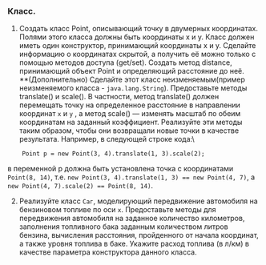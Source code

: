 ### Класс.

1. Создать класс Point, описывающий точку в двумерных
координатах. Полями этого класса должны быть координаты x и y.
Класс должен иметь один конструктор, принимающий координаты
x и y. Сделайте информацию о координатах скрытой, а получить её
можно только с помощью методов доступа (get/set).
Создать метод distance, принимающий объект Point и определяющий расстояние до неё.\
**(Дополнительно) Сделайте этот класс неизменяемым(пример неизменяемого класса - `java.lang.String`).
Предоставьте методы translate() и scale().
В частности, метод translate() должен перемещать точку на определенное расстояние
в направлении координат `х` и `у` , а метод scale() — изменять масштаб
по обеим координатам на заданный коэффициент.
Реализуйте эти методы таким образом, чтобы они возвращали новые точки в качестве результата.
Например, в следующей строке кода:\
```
    Point р = new Point(3, 4).translate(1, 3).scale(2);
```
в переменной р должна быть установлена точка с координатами `Point(8, 14)`,
т.е. `new Point(3, 4).translate(1, 3) == new Point(4, 7)`,
а `new Point(4, 7).scale(2) == Point(8, 14)`.

2. Реализуйте класс `Саг`, моделирующий передвижение автомобиля на бензиновом топливе по оси `х`.
Предоставьте методы для передвижения автомобиля на заданное количество километров, 
заполнения топливного бака заданным количеством литров бензина, вычисления расстояния, пройденного от начала
координат, а также уровня топлива в баке. Укажите расход топлива (в л/км) в качестве параметра конструктора данного класса.